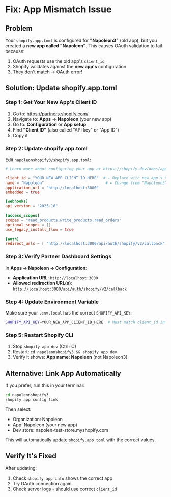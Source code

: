 # Fix: App Mismatch Issue

## Problem

Your `shopify.app.toml` is configured for **"Napoleon3"** (old app), but you created a **new app called "Napoleon"**. This causes OAuth validation to fail because:

1. OAuth requests use the old app's `client_id`
2. Shopify validates against the **new app's** configuration
3. They don't match → OAuth error!

## Solution: Update shopify.app.toml

### Step 1: Get Your New App's Client ID

1. Go to: https://partners.shopify.com/
2. Navigate to: **Apps** → **Napoleon** (your new app)
3. Go to: **Configuration** or **App setup**
4. Find **"Client ID"** (also called "API key" or "App ID")
5. Copy it

### Step 2: Update shopify.app.toml

Edit `napoleonshopify3/shopify.app.toml`:

```toml
# Learn more about configuring your app at https://shopify.dev/docs/apps/tools/cli/configuration

client_id = "YOUR_NEW_APP_CLIENT_ID_HERE"  # ← Replace with new app's Client ID
name = "Napoleon"                           # ← Change from "Napoleon3" to "Napoleon"
application_url = "http://localhost:3000"
embedded = true

[webhooks]
api_version = "2025-10"

[access_scopes]
scopes = "read_products,write_products,read_orders"
optional_scopes = []
use_legacy_install_flow = true

[auth]
redirect_urls = [ "http://localhost:3000/api/auth/shopify/v2/callback" ]
```

### Step 3: Verify Partner Dashboard Settings

In **Apps → Napoleon → Configuration**:

- **Application URL**: `http://localhost:3000`
- **Allowed redirection URL(s)**: `http://localhost:3000/api/auth/shopify/v2/callback`

### Step 4: Update Environment Variable

Make sure your `.env.local` has the correct `SHOPIFY_API_KEY`:

```bash
SHOPIFY_API_KEY=YOUR_NEW_APP_CLIENT_ID_HERE  # Must match client_id in shopify.app.toml
```

### Step 5: Restart Shopify CLI

1. Stop `shopify app dev` (Ctrl+C)
2. Restart: `cd napoleonshopify3 && shopify app dev`
3. Verify it shows: **App name: Napoleon** (not Napoleon3)

## Alternative: Link App Automatically

If you prefer, run this in your terminal:

```bash
cd napoleonshopify3
shopify app config link
```

Then select:
- Organization: Napoleon
- App: Napoleon (your new app)
- Dev store: napolen-test-store.myshopify.com

This will automatically update `shopify.app.toml` with the correct values.

## Verify It's Fixed

After updating:

1. Check `shopify app info` shows the correct app
2. Try OAuth connection again
3. Check server logs - should use correct `client_id`

